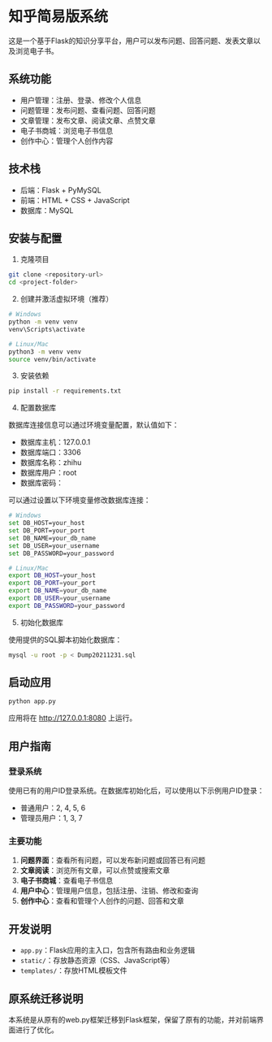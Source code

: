 # 知乎简易版系统

这是一个基于Flask的知识分享平台，用户可以发布问题、回答问题、发表文章以及浏览电子书。

## 系统功能

- 用户管理：注册、登录、修改个人信息
- 问题管理：发布问题、查看问题、回答问题
- 文章管理：发布文章、阅读文章、点赞文章
- 电子书商城：浏览电子书信息
- 创作中心：管理个人创作内容

## 技术栈

- 后端：Flask + PyMySQL
- 前端：HTML + CSS + JavaScript
- 数据库：MySQL

## 安装与配置

1. 克隆项目

```bash
git clone <repository-url>
cd <project-folder>
```

2. 创建并激活虚拟环境（推荐）

```bash
# Windows
python -m venv venv
venv\Scripts\activate

# Linux/Mac
python3 -m venv venv
source venv/bin/activate
```

3. 安装依赖

```bash
pip install -r requirements.txt
```

4. 配置数据库

数据库连接信息可以通过环境变量配置，默认值如下：

- 数据库主机：127.0.0.1
- 数据库端口：3306
- 数据库名称：zhihu
- 数据库用户：root
- 数据库密码：

可以通过设置以下环境变量修改数据库连接：

```bash
# Windows
set DB_HOST=your_host
set DB_PORT=your_port
set DB_NAME=your_db_name
set DB_USER=your_username
set DB_PASSWORD=your_password

# Linux/Mac
export DB_HOST=your_host
export DB_PORT=your_port
export DB_NAME=your_db_name
export DB_USER=your_username
export DB_PASSWORD=your_password
```

5. 初始化数据库

使用提供的SQL脚本初始化数据库：

```bash
mysql -u root -p < Dump20211231.sql
```

## 启动应用

```bash
python app.py
```

应用将在 <http://127.0.0.1:8080> 上运行。

## 用户指南

### 登录系统

使用已有的用户ID登录系统。在数据库初始化后，可以使用以下示例用户ID登录：

- 普通用户：2, 4, 5, 6
- 管理员用户：1, 3, 7

### 主要功能

1. **问题界面**：查看所有问题，可以发布新问题或回答已有问题
2. **文章阅读**：浏览所有文章，可以点赞或搜索文章
3. **电子书商城**：查看电子书信息
4. **用户中心**：管理用户信息，包括注册、注销、修改和查询
5. **创作中心**：查看和管理个人创作的问题、回答和文章

## 开发说明

- `app.py`：Flask应用的主入口，包含所有路由和业务逻辑
- `static/`：存放静态资源（CSS、JavaScript等）
- `templates/`：存放HTML模板文件

## 原系统迁移说明

本系统是从原有的web.py框架迁移到Flask框架，保留了原有的功能，并对前端界面进行了优化。
